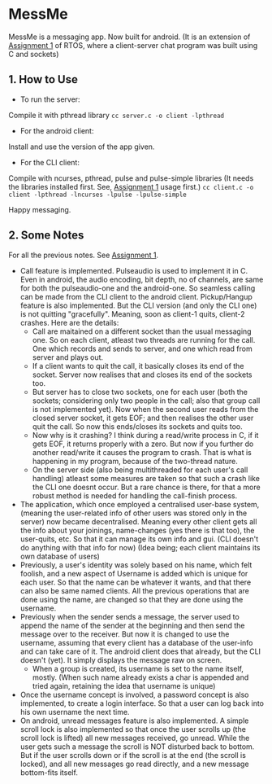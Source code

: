 # MessMe

MessMe is a messaging app. Now built for android. (It is an extension of [Assignment 1](https://github.com/lalithkota/RTOS/edit/master/Assignment1) of RTOS, where a client-server chat program was built using C and sockets)

## 1. How to Use
- To run the server:

Compile it with pthread library
`cc server.c -o client -lpthread`

- For the android client:

Install and use the version of the app given.

- For the CLI client:

Compile with ncurses, pthread, pulse and pulse-simple libraries (It needs the libraries installed first. See, [Assignment 1](https://github.com/lalithkota/RTOS/edit/master/Assignment1) usage first.)
`cc client.c -o client -lpthread -lncurses -lpulse -lpulse-simple`

Happy messaging.

## 2. Some Notes

For all the previous notes. See [Assignment 1](https://github.com/lalithkota/RTOS/edit/master/Assignment1).

- Call feature is implemented. Pulseaudio is used to implement it in C. Even in android, the audio encoding, bit depth, no of channels, are same for both the pulseaudio-one and the android-one. So seamless calling can be made from the CLI client to the android client.
Pickup/Hangup feature is also implemented. But the CLI version (and only the CLI one) is not quitting "gracefully". Meaning, soon as client-1 quits, client-2 crashes. Here are the details:
  - Call are maitained on a different socket than the usual messaging one. So on each client, atleast two threads are running for the call. One which records and sends to server, and one which read from server and plays out.
  - If a client wants to quit the call, it basically closes its end of the socket. Server now realises that and closes its end of the sockets too.
  - But server has to close two sockets, one for each user (both the sockets; considering only two people in the call; also that group call is not implemented yet). Now when the second user reads from the closed server socket, it gets EOF; and then realises the other user quit the call. So now this ends/closes its sockets and quits too.
  - Now why is it crashing? I think during a read/write process in C, if it gets EOF, it returns properly with a zero. But now if you further do another read/write it causes the program to crash. That is what is happening in my program, because of the two-thread nature.
  - On the server side (also being multithreaded for each user's call handling) atleast some measures are taken so that such a crash like the CLI one doesnt occur. But a rare chance is there, for that a more robust method is needed for handling the call-finish process.
- The application, which once employed a centralised user-base system, (meaning the user-related info of other users was stored only in the server)
now became decentralised. Meaning every other client gets all the info about your joinings, name-changes (yes there is that too), the user-quits, etc.
So that it can manage its own info and gui. (CLI doesn't do anything with that info for now) (Idea being; each client maintains its own database of users)
- Previously, a user's identity was solely based on his name, which felt foolish,
and a new aspect of Username is added which is unique for each user.
So that the name can be whatever it wants, and that there can also be same named clients.
All the previous operations that are done using the name, are changed so that they are done using the username.
- Previously when the sender sends a message, the server used to append the name of the sender at the beginning and then send the message over to the receiver.
But now it is changed to use the username, assuming that every client has a database of the user-info and can take care of it.
The android client does that already, but the CLI doesn't (yet). It simply displays the message raw on screen.
  - When a group is created, its username is set to the name itself, mostly. (When such name already exists a char is appended and tried again, retaining the idea that username is unique)
- Once the username concept is involved, a password concept is also implemented, to create a login interface. So that a user can log back into his own username the next time.
- On android, unread messages feature is also implemented. A simple scroll lock is also implemented so that once the user scrolls up (the scroll lock is lifted) all new messages received, go unread. While the user gets such a message the scroll is NOT disturbed back to bottom.
But if the user scrolls down or if the scroll is at the end (the scroll is locked), and all new messages go read directly, and a new message bottom-fits itself.
